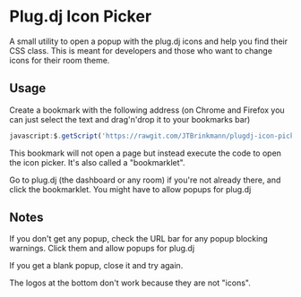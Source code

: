 # Plug.dj Icon Picker
A small utility to open a popup with the plug.dj icons and help you find their CSS class. This is meant for developers and those who want to change icons for their room theme.


## Usage
Create a bookmark with the following address (on Chrome and Firefox you can just select the text and drag'n'drop it to your bookmarks bar)
```js
javascript:$.getScript('https://rawgit.com/JTBrinkmann/plugdj-icon-picker/master/plugdj-icon-picker.js');void(8)
```
This bookmark will not open a page but instead execute the code to open the icon picker. It's also called a "bookmarklet".

Go to plug.dj (the dashboard or any room) if you're not already there, and click the bookmarklet. You might have to allow popups for plug.dj


## Notes
If you don't get any popup, check the URL bar for any popup blocking warnings. Click them and allow popups for plug.dj

If you get a blank popup, close it and try again.

The logos at the bottom don't work because they are not "icons".
